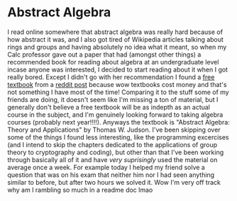 # Abstract Algebra
I read online somewhere that abstract algebra was really hard because of how abstract it was, and I also got tired of Wikipedia articles talking about rings and groups and having absolutely no idea what it meant, so when my Calc professor gave out a paper that had (amongst other things) a recommended book for reading about algebra at an undergraduate level incase anyone was interested, I decided to start reading about it when I got really bored. Except I didn't go with her recommendation I found a [free textbook](http://abstract.ups.edu/) from a [reddit post](https://www.reddit.com/r/math/comments/z1pd66/good_intro_to_abstract_algebra_books/) because wow textbooks cost money and that's not something I have most of the time! Comparing it to the stuff some of my friends are doing, it doesn't seem like I'm missing a ton of material, but I generally don't believe a free textbook will be as indepth as an actual course in the subject, and I'm genuinely looking forward to taking algebra courses (probably next year!!!!).
Anyways the textbook is "Abstract Algebra: Theory and Applications" by Thomas W. Judson. I've been skipping over some of the things I found less interesting, like the programming excercises (and I intend to skip the chapters dedicated to the applications of group theory to cryptography and coding), but other than that I've been working through basically all of it and have *very suprisingly* used the material on average once a week. For example today I helped my friend solve a question that was on his exam that neither him nor I had seen anything similar to before, but after two hours we solved it. Wow I'm very off track why am I rambling so much in a readme doc lmao
